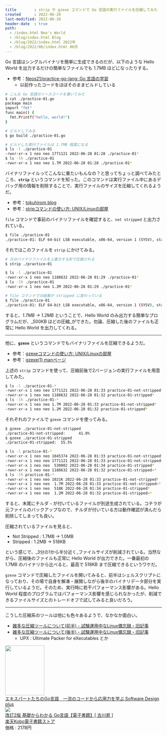```yaml
---
title        : strip や gzexe コマンドで Go 言語の実行ファイルを圧縮してみた
created      : 2022-06-28
last-modified: 2022-06-28
header-date  : true
path:
  - /index.html Neo's World
  - /blog/index.html Blog
  - /blog/2022/index.html 2022年
  - /blog/2022/06/index.html 06月
---
```


Go 言語はシングルバイナリを簡単に生成できるのだが、以下のような Hello World を出力するだけの簡単なファイルでも 1.7MB ほどになったりする。

- 参考：[Neos21/practice-go-lang: Go 言語の学習](https://github.com/Neos21/practice-go-lang)
  - 以前作ったコードをほぼそのままビルドしている

```bash
# こんな Go 言語のソースコードを書いてみた
$ cat ./practice-01.go
package main
import "fmt"
func main() {
  fmt.Printf("hello, world!")
}

# ビルドしてみる
$ go build ./practice-01.go

# ビルドした実行ファイルは 1.7MB 程度になる
$ ls -l ./practice-01
-rwxr-xr-x 1 neo neo 1771121 2022-06-28 01:28 ./practice-01*
$ ls -lh ./practice-01
-rwxr-xr-x 1 neo neo 1.7M 2022-06-28 01:28 ./practice-01*
```

バイナリファイルってこんなに重たいもんなの？と思ってちょっと調べてみたところ、__`strip`__ というコマンドを知った。このコマンドは実行ファイル中にあるデバッグ用の情報を削除することで、実行ファイルのサイズを圧縮してくれるようだ。

- 参考：[tokuhirom blog](http://blog.64p.org/entry/2022/06/23/004339)
- 参考：[stripコマンドの使い方: UNIX/Linuxの部屋](http://x68000.q-e-d.net/~68user/unix/pickup?strip)

`file` コマンドで事前のバイナリファイルを確認すると、`not stripped` と出力されている。

```bash
$ file ./practice-01
./practice-01: ELF 64-bit LSB executable, x86-64, version 1 (SYSV), statically linked, Go BuildID=If9zmA0q8uak25Vtwi9t/M61qxQqNB8bJSYiRbM2T/aAR70uYax_77fI8PV8sU/khQyoJPhKjrEfwhzUIKi, not stripped
```

それではこのファイルを `strip` にかけてみる。

```bash
# 元のバイナリファイルを上書きする形で圧縮される
$ strip ./practice-01

$ ls -l ./practice-01
-rwxr-xr-x 1 neo neo 1188632 2022-06-28 01:29 ./practice-01*
$ ls -lh ./practice-01
-rwxr-xr-x 1 neo neo 1.2M 2022-06-28 01:29 ./practice-01*

# file コマンドでの結果が stripped に変わっている
$ file ./practice-01
./practice-01: ELF 64-bit LSB executable, x86-64, version 1 (SYSV), statically linked, Go BuildID=If9zmA0q8uak25Vtwi9t/M61qxQqNB8bJSYiRbM2T/aAR70uYax_77fI8PV8sU/khQyoJPhKjrEfwhzUIKi, stripped
```

すると、_1.7MB → 1.2MB_ ということで、Hello World のみ出力する簡単なプログラムだが、_500KB ほどの圧縮_ができた。勿論、圧縮した後のファイルも正常に Hello World を出力してくれる。

---

他に、__`gzexe`__ というコマンドでもバイナリファイルを圧縮できるようだ。

- 参考：[gzexeコマンドの使い方: UNIX/Linuxの部屋](http://x68000.q-e-d.net/~68user/unix/pickup?gzexe)
- 参考：[gzexe(1) manページ](https://nxmnpg.lemoda.net/ja/1/gzexe)

上述の `strip` コマンドを使って、圧縮前後で2バージョンの実行ファイルを用意してみた。

```bash
$ ls -l ./practice-01-*
-rwxr-xr-x 1 neo neo 1771121 2022-06-28 01:33 practice-01-not-stripped*
-rwxr-xr-x 1 neo neo 1188632 2022-06-28 01:32 practice-01-stripped*
$ ls -lh ./practice-01-*
-rwxr-xr-x 1 neo neo 1.7M 2022-06-28 01:33 practice-01-not-stripped*
-rwxr-xr-x 1 neo neo 1.2M 2022-06-28 01:32 practice-01-stripped*
```

それぞれのファイルで `gzexe` コマンドを使ってみる。

```bash
$ gzexe ./practice-01-not-stripped
./practice-01-not-stripped:      41.0%
$ gzexe ./practice-01-stripped
./practice-01-stripped:  55.5%

$ ls -l practice-01-*
-rwxr-xr-x 1 neo neo 1045374 2022-06-28 01:33 practice-01-not-stripped*
-rwxr-xr-x 1 neo neo 1771121 2022-06-28 01:33 practice-01-not-stripped~*
-rwxr-xr-x 1 neo neo  530002 2022-06-28 01:34 practice-01-stripped*
-rwxr-xr-x 1 neo neo 1188632 2022-06-28 01:32 practice-01-stripped~*
$ ls -lh practice-01-*
-rwxr-xr-x 1 neo neo 1021K 2022-06-28 01:33 practice-01-not-stripped*
-rwxr-xr-x 1 neo neo  1.7M 2022-06-28 01:33 practice-01-not-stripped~*
-rwxr-xr-x 1 neo neo  518K 2022-06-28 01:34 practice-01-stripped*
-rwxr-xr-x 1 neo neo  1.2M 2022-06-28 01:32 practice-01-stripped~*
```

すると、末尾にチルダ `~` が付いているファイルが別途生成されている。コチラが元ファイルのバックアップなので、チルダが付いている方は動作確認が済んだら削除してしまっても良い。

圧縮されているファイルを見ると、

- Not Stripped : 1.7MB → 1.0MB
- Stripped : 1.2MB → 518KB

という感じで、_3分の1から半分近く_ファイルサイズが削減されている。当然ながら、圧縮後のファイルも正常に Hello World が出力できた。一番最初の 1.7MB のバイナリから比べると、最高で 518KB まで圧縮できるというワケだ。

`gzexe` コマンドで圧縮したファイルを開いてみると、前半はシェルスクリプトになっており、その場で自身を解凍・展開しながら後半のバイナリデータ部分を実行しているようだ。そのため、実行時に若干パフォーマンス影響がある。Hello World 程度のプログラムではパフォーマンス影響を感じられなかったが、削減できるファイルサイズとのトレードオフで試してみると良いだろう。

---

こうした圧縮系のツールは他にも色々あるようで、なかなか面白い。

- [雑多な圧縮ツールについて(前半) - 試験運用中なLinux備忘録・旧記事](https://kakurasan.hatenadiary.jp/entry/20100104/p1)
- [雑多な圧縮ツールについて(後半) - 試験運用中なLinux備忘録・旧記事](https://kakurasan.hatenadiary.jp/entry/20100105/p1)
  - UPX : Ultimate Packer for eXecutables とか

<div class="ad-amazon">
  <div class="ad-amazon-image">
    <a href="https://www.amazon.co.jp/dp/B09P4PH63R?tag=neos21-22&amp;linkCode=osi&amp;th=1&amp;psc=1">
      <img src="https://m.media-amazon.com/images/I/41L6s6S4+8L._SL160_.jpg" width="126" height="160">
    </a>
  </div>
  <div class="ad-amazon-info">
    <div class="ad-amazon-title">
      <a href="https://www.amazon.co.jp/dp/B09P4PH63R?tag=neos21-22&amp;linkCode=osi&amp;th=1&amp;psc=1">エキスパートたちのGo言語　一流のコードから応用力を学ぶ Software Design plus</a>
    </div>
  </div>
</div>

<div class="ad-rakuten">
  <div class="ad-rakuten-image">
    <a href="https://hb.afl.rakuten.co.jp/hgc/g00reb42.waxycf23.g00reb42.waxyd080/?pc=https%3A%2F%2Fitem.rakuten.co.jp%2Frakutenkobo-ebooks%2F738af971b92b37a1a78e280d2db8f47a%2F&amp;m=http%3A%2F%2Fm.rakuten.co.jp%2Frakutenkobo-ebooks%2Fi%2F16199049%2F">
      <img src="https://thumbnail.image.rakuten.co.jp/@0_mall/rakutenkobo-ebooks/cabinet/0006/2000004970006.jpg?_ex=128x128">
    </a>
  </div>
  <div class="ad-rakuten-info">
    <div class="ad-rakuten-title">
      <a href="https://hb.afl.rakuten.co.jp/hgc/g00reb42.waxycf23.g00reb42.waxyd080/?pc=https%3A%2F%2Fitem.rakuten.co.jp%2Frakutenkobo-ebooks%2F738af971b92b37a1a78e280d2db8f47a%2F&amp;m=http%3A%2F%2Fm.rakuten.co.jp%2Frakutenkobo-ebooks%2Fi%2F16199049%2F">改訂2版 基礎からわかる Go言語【電子書籍】[ 古川昇 ]</a>
    </div>
    <div class="ad-rakuten-shop">
      <a href="https://hb.afl.rakuten.co.jp/hgc/g00reb42.waxycf23.g00reb42.waxyd080/?pc=https%3A%2F%2Fwww.rakuten.co.jp%2Frakutenkobo-ebooks%2F&amp;m=http%3A%2F%2Fm.rakuten.co.jp%2Frakutenkobo-ebooks%2F">楽天Kobo電子書籍ストア</a>
    </div>
    <div class="ad-rakuten-price">価格 : 2178円</div>
  </div>
</div>
